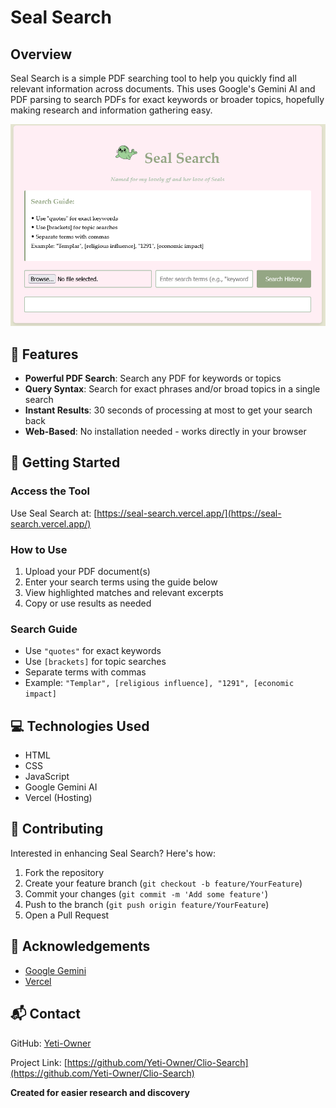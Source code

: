 # Seal Search

## Overview

Seal Search is a simple PDF searching tool to help you quickly find all relevant information across documents. This uses Google's Gemini AI and PDF parsing to search PDFs for exact keywords or broader topics, hopefully making research and information gathering easy.

![Seal Search Demo](./public/assets/screenshot.png)

## 🌟 Features

- **Powerful PDF Search**: Search any PDF for keywords or topics
- **Query Syntax**: Search for exact phrases and/or broad topics in a single search
- **Instant Results**: 30 seconds of processing at most to get your search back
- **Web-Based**: No installation needed - works directly in your browser

## 🚀 Getting Started

### Access the Tool

Use Seal Search at: [https://seal-search.vercel.app/](https://seal-search.vercel.app/)

### How to Use

1. Upload your PDF document(s)
2. Enter your search terms using the guide below
3. View highlighted matches and relevant excerpts
4. Copy or use results as needed

### Search Guide

- Use `"quotes"` for exact keywords
- Use `[brackets]` for topic searches  
- Separate terms with commas  
- Example: `"Templar", [religious influence], "1291", [economic impact]`

## 💻 Technologies Used

- HTML
- CSS
- JavaScript
- Google Gemini AI
- Vercel (Hosting)

## 🤝 Contributing

Interested in enhancing Seal Search? Here's how:

1. Fork the repository
2. Create your feature branch (`git checkout -b feature/YourFeature`)
3. Commit your changes (`git commit -m 'Add some feature'`)
4. Push to the branch (`git push origin feature/YourFeature`)
5. Open a Pull Request

## 🙏 Acknowledgements

- [Google Gemini](https://ai.google.dev/)
- [Vercel](https://vercel.com/)

## 📬 Contact

GitHub: [Yeti-Owner](https://github.com/Yeti-Owner)

Project Link: [https://github.com/Yeti-Owner/Clio-Search](https://github.com/Yeti-Owner/Clio-Search)

**Created for easier research and discovery**
